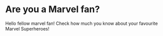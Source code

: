 # Are you a Marvel fan?

Hello fellow marvel fan! Check how much you know about your favourite Marvel Superheroes!
